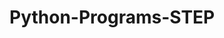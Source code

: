 # Python-Programs-STEP
        
     
                    
                                    
                                
                                                  
                   
       
  
